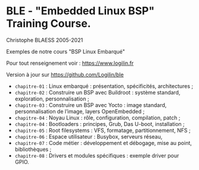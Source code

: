 # BLE - "Embedded Linux BSP" Training Course.

Christophe BLAESS 2005-2021

Exemples de notre cours "BSP Linux Embarqué"

Pour tout renseignement voir : https://www.logilin.fr

Version à jour sur https://github.com/Logilin/ble

* `chapitre-01` : Linux embarqué : présentation, spécificités, architectures ;
* `chapitre-02` : Construire un BSP avec Buildroot : système standard, exploration, personnalisation ;
* `chapitre-03` : Construire un BSP avec Yocto : image standard, personnalisation de l’image, layers OpenEmbedded ;
* `chapitre-04` : Noyau Linux : rôle, configuration, compilation, patch ;
* `chapitre-04` : Bootloaders : principes, Grub, Das U-boot, installation ;
* `chapitre-05` : Root filesystems : VFS, formatage, partitionnement, NFS ; 
* `chapitre-06` : Espace utilisateur : Busybox, serveurs réseau,
* `chapitre-07` : Code métier : développement et débogage, mise au point, bibliothèques ;
* `chapitre-08` : Drivers et modules spécifiques : exemple driver pour GPIO.

